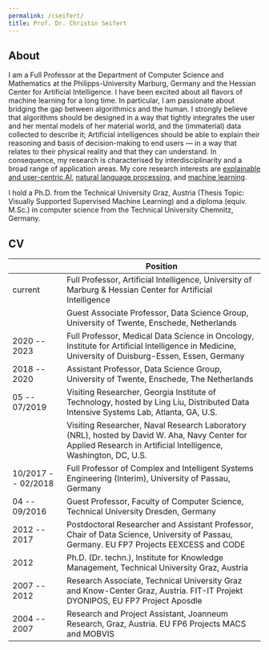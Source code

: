 ```yaml
---
permalink: /cseifert/
title: Prof. Dr. Christin Seifert
---
```

## About 
I am a Full Professor at the Department of Computer Science and Mathematics at the Philipps-University Marburg, Germany and the Hessian Center for Artificial Intelligence.
I have been excited about all flavors of machine learning for a long time. In particular, I am passionate about bridging the gap between algorithmics and the human. I strongly believe that algorithms should be designed in a way that tightly integrates the user and her mental models of her material world, and the (immaterial) data collected to describe it; Artificial intelligences should be able to explain their reasoning and basis of decision-making to end users — in a way that relates to their physical reality and that they can understand. In consequence, my research is characterised by interdisciplinarity and a broad range of application areas. 
My core research interests are <a href="research#topic-xai">explainable and user-centric AI</a>, <a href="research#topic-nlp">natural language processing</a>, and <a href="research#topic-ml">machine learning</a>. 

I hold a Ph.D. from the Technical University Graz, Austria (Thesis Topic: Visually Supported Supervised Machine Learning) and a diploma (equiv. M.Sc.) in computer science from the Technical University Chemnitz, Germany.

## CV

|          | Position |
| -------- | ------- |
| current  | Full Professor, Artificial Intelligence, University of Marburg & Hessian Center for Artificial Intelligence|
|  |  Guest Associate Professor, Data Science Group, University of Twente, Enschede, Netherlands     |
| 2020 -- 2023  | Full Professor, Medical Data Science in Oncology, Institute for Artificial Intelligence in Medicine, University of Duisburg-Essen, Essen, Germany |
| 2018 -- 2020  | Assistant Professor, Data Science Group, University of Twente, Enschede, The Netherlands  |
| 05 -- 07/2019 | Visiting Researcher, Georgia Institute of Technology, hosted by Ling Liu, Distributed Data Intensive Systems Lab, Atlanta, GA, U.S.|
|  | Visiting Researcher, Naval Research Laboratory (NRL), hosted by David W. Aha, Navy Center for Applied Research in Artificial Intelligence, Washington, DC, U.S. |
| 10/2017 -- 02/2018 | Full Professor of Complex and Intelligent Systems Engineering (Interim), University of Passau, Germany |
| 04 -- 09/2016 | Guest Professor, Faculty of Computer Science, Technical University Dresden, Germany |
| 2012 -- 2017 | Postdoctoral Researcher and Assistant Professor, Chair of Data Science, University of Passau, Germany. EU FP7 Projects EEXCESS and CODE |
| 2012 | Ph.D. (Dr. techn.), Institute for Knowledge Management, Technical University Graz, Austria |
| 2007 -- 2012 | Research Associate, Technical University Graz and Know-Center Graz, Austria. FIT-IT Projekt DYONIPOS, EU FP7 Project Aposdle |
| 2004 -- 2007 | Research and Project Assistant, Joanneum Research, Graz, Austria. EU FP6 Projects MACS and MOBVIS |
